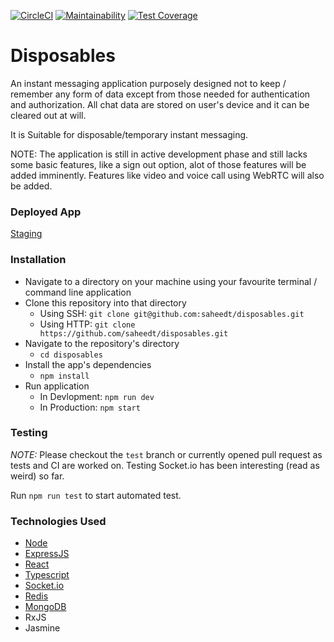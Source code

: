 [![CircleCI](https://circleci.com/gh/saheedt/disposables/tree/master.svg?style=shield)](https://circleci.com/gh/saheedt/disposables/tree/master)
[![Maintainability](https://api.codeclimate.com/v1/badges/7b0943dc58647859d310/maintainability)](https://codeclimate.com/github/saheedt/disposables/maintainability)
[![Test Coverage](https://api.codeclimate.com/v1/badges/7b0943dc58647859d310/test_coverage)](https://codeclimate.com/github/saheedt/disposables/test_coverage)

# Disposables
An instant messaging application purposely designed not to keep / remember any form of data except from those needed for authentication and authorization. All chat data are stored on user's device and it can be cleared out at will.

It is Suitable for disposable/temporary instant messaging.

NOTE: The application is still in active development phase and still lacks some basic features, like a sign out option, alot of those features will be added imminently.
Features like video and voice call using WebRTC will also be added.

### Deployed App
[Staging](https://disposables-staging.herokuapp.com/)

### Installation

* Navigate to a directory on your machine using your favourite terminal / command line application
* Clone this repository into that directory
  - Using SSH: ```git clone git@github.com:saheedt/disposables.git```
  - Using HTTP: ```git clone https://github.com/saheedt/disposables.git```
* Navigate to the repository's directory
    - `cd disposables`
* Install the app's dependencies
    - `npm install`
* Run application
    - In Devlopment: `npm run dev`
    - In Production: `npm start`

### Testing
*NOTE:* Please checkout the `test` branch or currently opened pull request as tests and CI are worked on.
Testing Socket.io has been interesting (read as weird) so far.

 Run `npm run test` to start automated test.

### Technologies Used
- [Node](nodejs.org)
- [ExpressJS](expressjs.com)
- [React](reactjs.org)
- [Typescript](typescriptlang.org)
- [Socket.io](socket.io)
- [Redis](redis.io)
- [MongoDB](mongodb.com)
- RxJS
- Jasmine
